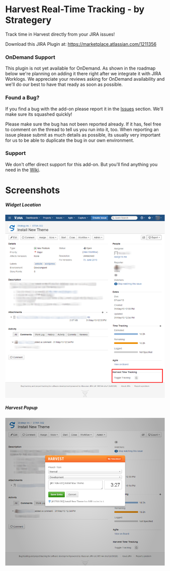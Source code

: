 Harvest Real-Time Tracking - by Strategery
=========================

Track time in Harvest directly from your JIRA issues!

Download this JIRA Plugin at: https://marketplace.atlassian.com/1211356

### OnDemand Support
This plugin is not yet available for OnDemand. As shown in the roadmap below we're planning on adding it there right after we integrate it with JIRA Worklogs. We appreciate your reviews asking for OnDemand availability and we'll do our best to have that ready as soon as possible.

### Found a Bug?

If you find a bug with the add-on please report it in the [Issues](https://github.com/Strategery-Inc/jira-harvest-time-tracker/issues) section. We'll make sure its squashed quickly!

Please make sure the bug has not been reported already. If it has, feel free to comment on the thread to tell us you run into it, too. When reporting an issue please submit as much details as possible, its usually very important for us to be able to duplicate the bug in our own environment.

### Support

We don't offer direct support for this add-on. But you'll find anything you need in the [Wiki](https://github.com/Strategery-Inc/jira-harvest-time-tracker/wiki).

# Screenshots

##### Widget Location
![images/widget-location.png](images/widget-location.png)

##### Harvest Popup
![images/track-time-popup.png](images/track-time-popup.png)
